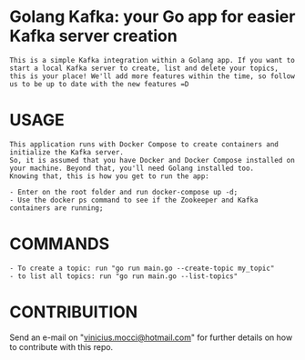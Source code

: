 # Golang Kafka: your Go app for easier Kafka server creation
    This is a simple Kafka integration within a Golang app. If you want to start a local Kafka server to create, list and delete your topics, this is your place! We'll add more features within the time, so follow us to be up to date with the new features =D

# USAGE

    This application runs with Docker Compose to create containers and initialize the Kafka server. 
    So, it is assumed that you have Docker and Docker Compose installed on your machine. Beyond that, you'll need Golang installed too. 
    Knowing that, this is how you get to run the app:

    - Enter on the root folder and run docker-compose up -d;
    - Use the docker ps command to see if the Zookeeper and Kafka containers are running;


# COMMANDS

    - To create a topic: run "go run main.go --create-topic my_topic"
    - to list all topics: run "go run main.go --list-topics"

# CONTRIBUITION

Send an e-mail on "vinicius.mocci@hotmail.com" for further details on how to contribute with this repo.